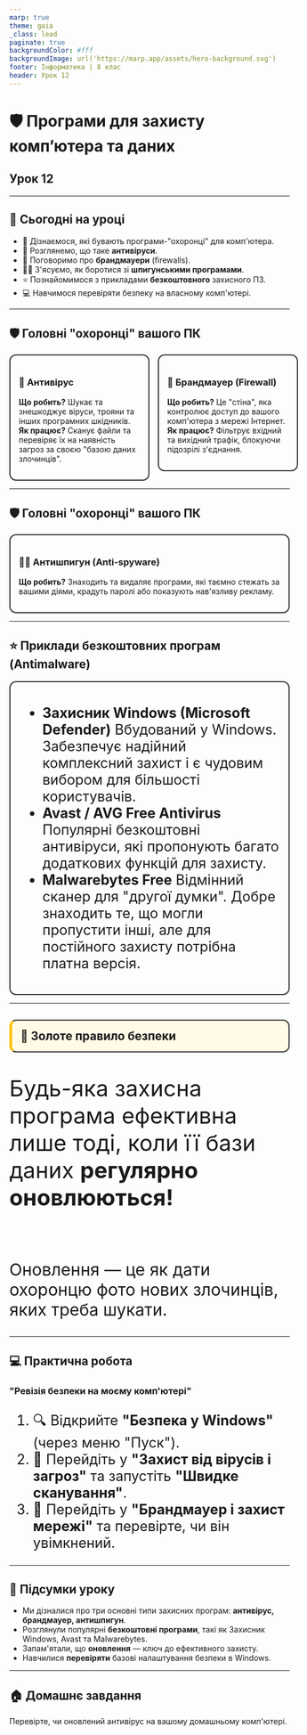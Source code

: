 ```yaml
---
marp: true
theme: gaia
_class: lead
paginate: true
backgroundColor: #fff
backgroundImage: url('https://marp.app/assets/hero-background.svg')
footer: Інформатика | 8 клас
header: Урок 12
---
```


<style>

.grid-container {
  display: grid;
  grid-template-columns: 50% 50%;
  align-items: start;
  gap: 15px;
}
.text-left {
  text-align: left;
  padding: 5px;
}
.image-center {
  max-width: 100%; /* Ensures the image scales within its space */
  height: auto;
  text-align: center;
  display: flex;
  align-items: center;
  justify-content: center;
}

.text-large {
  font-size: 40px;
}

.text-medium {
  font-size: 30px;
}

.text-medium-small {
  font-size: 25px;
}

.text-small {
  font-size: 18px;
}

.text-tiny {
  font-size: 14px;
}

.card {
  border: 2px solid #333;
  border-radius: 12px;
  padding: 15px;
}

.important-to-remember {
    background-color: #fffbe6;
    border-left: 5px solid #ffc107;
}

</style>

# 🛡️ Програми для захисту комп’ютера та даних

## Урок **12**

---

## 🎯 Сьогодні на уроці

- 🤔 Дізнаємося, які бувають програми-"охоронці" для комп'ютера.
- 🦠 Розглянемо, що таке **антивіруси**.
- 🧱 Поговоримо про **брандмауери** (firewalls).
- 🕵️‍♂️ З'ясуємо, як боротися зі **шпигунськими програмами**.
- ⭐ Познайомимося з прикладами **безкоштовного** захисного ПЗ.
- 💻 Навчимося перевіряти безпеку на власному комп'ютері.

---

## 🛡️ Головні "охоронці" вашого ПК

<div class="grid-container">
<div class="card">

### 🦠 **Антивірус**
**Що робить?** Шукає та знешкоджує віруси, трояни та інших програмних шкідників.
**Як працює?** Сканує файли та перевіряє їх на наявність загроз за своєю "базою даних злочинців".

</div>
<div class="card">

### 🧱 **Брандмауер (Firewall)**
**Що робить?** Це "стіна", яка контролює доступ до вашого комп'ютера з мережі Інтернет.
**Як працює?** Фільтрує вхідний та вихідний трафік, блокуючи підозрілі з'єднання.

</div>
</div>

---

## 🛡️ Головні "охоронці" вашого ПК

<div class="card" style="margin-top: 15px;">

### 🕵️‍♂️ **Антишпигун (Anti-spyware)**
**Що робить?** Знаходить та видаляє програми, які таємно стежать за вашими діями, крадуть паролі або показують нав'язливу рекламу.

</div>

---

## ⭐ Приклади безкоштовних програм (Antimalware)

<div class="card text-medium-small">

- **Захисник Windows (Microsoft Defender)**
Вбудований у Windows. Забезпечує надійний комплексний захист і є чудовим вибором для більшості користувачів.
- **Avast / AVG Free Antivirus**
Популярні безкоштовні антивіруси, які пропонують багато додаткових функцій для захисту.
- **Malwarebytes Free**
Відмінний сканер для "другої думки". Добре знаходить те, що могли пропустити інші, але для постійного захисту потрібна платна версія.

</div>

---

## <div class="card important-to-remember"> 🔄 Золоте правило безпеки </div>

<div class="text-large">

Будь-яка захисна програма ефективна лише тоді, коли її бази даних **регулярно оновлюються!**

</div>

<br>

<div class="text-medium">

Оновлення — це як дати охоронцю фото нових злочинців, яких треба шукати.

</div>

---

## 💻 Практична робота

### **"Ревізія безпеки на моєму комп'ютері"**

<div class="text-medium-small">

1. 🔍 Відкрийте **"Безпека у Windows"** (через меню "Пуск").
2. 🦠 Перейдіть у **"Захист від вірусів і загроз"** та запустіть **"Швидке сканування"**.
3. 🧱 Перейдіть у **"Брандмауер і захист мережі"** та перевірте, чи він увімкнений.

</div>

---

## 📌 Підсумки уроку

- Ми дізналися про три основні типи захисних програм: **антивірус, брандмауер, антишпигун**.
- Розглянули популярні **безкоштовні програми**, такі як Захисник Windows, Avast та Malwarebytes.
- Запам'ятали, що **оновлення** — ключ до ефективного захисту.
- Навчилися **перевіряти** базові налаштування безпеки в Windows.

---

## 🏠 Домашнє завдання

Перевірте, чи оновлений антивірус на вашому домашньому комп'ютері.

